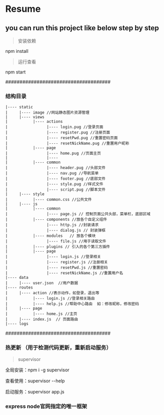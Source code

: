 # Resume

## you can run this project like below step by step
 
> 安装依赖

  npm install 

> 运行查看

  npm start

#####################################

### 结构目录

```
|---- static
|     |---- image //网站静态图片资源管理
|     |---- views
|           |---- actions
|				  |---- login.pug //登录页面
|				  |---- register.pug //注册页面
|				  |---- resetPwd.pug //重置密码页面
|				  |---- resetNickName.pug //重置用户昵称
|           |---- page
|                 |---- home.pug //页面主页 
|				  |---- 
|			|---- common
|				  |---- header.pug //头部文件
|				  |---- nav.pug //导航菜单
|				  |---- footer.pug //底部文件
|				  |---- style.pug //样式文件
|				  |---- script.pug //脚本文件
|     |---- style
|           |---- common.css //公共文件
|     |---- js
|           |---- common
|                 |---- page.js // 控制页面公共头部，菜单栏，底部区域
|           |---- components //放各个自定义组件
|				  |---- http.js //封装请求
|				  |---- dialog.js // 封装弹框
|           |---- modules	// 放各个模块
|                 |---- file.js //用于读取文件
|           |---- plugins // 引入的各个第三方插件
|           |---- page 
|                 |---- login.js //登录相关 
|				  |---- register.js //注册相关
|				  |---- resetPwd.js //重置密码
|				  |---- resetNickName.js //重置用户名
|---- data
|	  |---- user.json  //用户数据
|---- routes
|     |---- action //表示动作，如登录，退出等
|           |---- login.js //登录相关路由
|           |---- help.js //帮助中心路由  如：修改昵称，修改密码
|     |---- page
|           |---- home.js //主页
|     |---- index.js  // 页面路由
|---- logs

``` 







































#####################################

### 热更新 （用于检测代码更新，重新启动服务）

> supervisor

 全局安装：npm i -g supervisor

 查看使用：supervisor --help

 启动服务：supervisor app.js


### express node官网指定的唯一框架

> 
